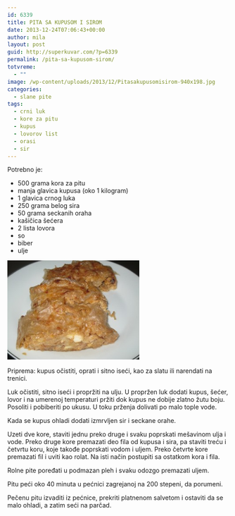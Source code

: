 ```yaml
---
id: 6339
title: PITA SA KUPUSOM I SIROM
date: 2013-12-24T07:06:43+00:00
author: mila
layout: post
guid: http://superkuvar.com/?p=6339
permalink: /pita-sa-kupusom-sirom/
totvreme:
  - ""
image: /wp-content/uploads/2013/12/Pitasakupusomisirom-940x198.jpg
categories:
  - slane pite
tags:
  - crni luk
  - kore za pitu
  - kupus
  - lovorov list
  - orasi
  - sir
---
```

Potrebno je:

  * 500 grama kora za pitu
  * manja glavica kupusa (oko 1 kilogram)
  * 1 glavica crnog luka
  * 250 grama belog sira
  * 50 grama seckanih oraha
  * kašičica šećera
  * 2 lista lovora
  * so
  * biber
  * ulje

[<img class="alignnone size-medium wp-image-6340" src="/wp-content/uploads/2013/12/Pitasakupusomisirom-300x225.jpg" alt="Pitasakupusomisirom" width="300" height="225" />](/wp-content/uploads/2013/12/Pitasakupusomisirom.jpg)

Priprema: kupus očistiti, oprati i sitno iseći, kao za slatu ili narendati na trenici.

Luk očistiti, sitno iseći i propržiti na ulju. U propržen luk dodati kupus, šećer, lovor i na umerenoj temperaturi pržiti dok kupus ne dobije zlatno žutu boju. Posoliti i pobiberiti po ukusu. U toku prženja dolivati po malo tople vode.

Kada se kupus ohladi dodati izmrvljen sir i seckane orahe.

Uzeti dve kore, staviti jednu preko druge i svaku poprskati mešavinom ulja i vode. Preko druge kore premazati deo fila od kupusa i sira, pa staviti treću i četvrtu koru, koje takođe poprskati vodom i uljem. Preko četvrte kore premazati fil i uviti kao rolat. Na isti način postupiti sa ostatkom kora i fila.

Rolne pite poređati u podmazan pleh i svaku odozgo premazati uljem.

Pitu peći oko 40 minuta u pećnici zagrejanoj na 200 stepeni, da porumeni.

Pečenu pitu izvaditi iz pećnice, prekriti platnenom salvetom i ostaviti da se malo ohladi, a zatim seći na parčad.
